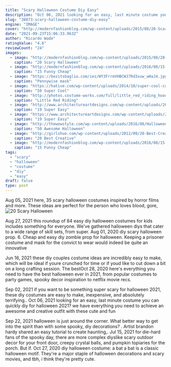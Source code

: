 ```yaml
---
title: "Scary Halloween Costume Diy Easy"
description: "Oct 06, 2021 looking for an easy, last minute costume you can quickly diy for halloween 2021? we have everything you need to achieve an awesome and creative outfit with these cute and fun"
slug: "38873-scary-halloween-costume-diy-easy"
engine: "IMAGE"
cover: "http://modernfashionblog.com/wp-content/uploads/2015/08/20-Scary-Halloween-Costume-Outfit-Ideas-2015-20.jpg"
date: "2021-09-23T15:06:33.963Z"
author: "Ricardo Wade"
ratingValue: "4.6"
reviewCount: "24"
images:
  - image: "http://modernfashionblog.com/wp-content/uploads/2015/08/20-Scary-Halloween-Costume-Outfit-Ideas-2015-20.jpg"
    caption: "20 Scary Halloween"
  - image: "http://modernfashionblog.com/wp-content/uploads/2016/08/15-Funny-Cheap-Easy-Homemade-Halloween-Costumes-2016-2.jpg"
    caption: "15 Funny Cheap"
  - image: "https://bezitsbaglio.com/iez/WY3FrrmVHBCWJ7Rd3xuw_wHaJ4.jpg"
    caption: "Pennywise mask"
  - image: "https://hative.com/wp-content/uploads/2014/10/super-cool-costume-ideas/48-rag-doll-costume.jpg"
    caption: "50 Super Cool"
  - image: "http://photos.costume-works.com/full/little_red_riding_hood_and_the_big_bad_wolf.jpg"
    caption: "Little Red Riding"
  - image: "http://www.architectureartdesigns.com/wp-content/uploads/2016/10/18.jpg"
    caption: "19 Super Easy"
  - image: "https://www.architectureartdesigns.com/wp-content/uploads/2016/10/10-2.jpg"
    caption: "19 Super Easy"
  - image: "http://thewowstyle.com/wp-content/uploads/2016/08/Halloween-Decoration-Inspiration.jpg"
    caption: "50 Awesome Halloween"
  - image: "http://girlshue.com/wp-content/uploads/2012/09/20-Best-Creative-Yet-Cool-Halloween-Costume-Ideas-For-Babies-Kids-7.jpg"
    caption: "20 Best Creative"
  - image: "http://modernfashionblog.com/wp-content/uploads/2016/08/15-Funny-Cheap-Easy-Homemade-Halloween-Costumes-2016-15.jpg"
    caption: "15 Funny Cheap"
tags:
  - "scary"
  - "halloween"
  - "costume"
  - "diy"
  - "easy"
draft: false
type: post
---
```


Aug 05, 2021 here, 35 scary halloween costumes inspired by horror films and more. These ideas are perfect for the person who loves blood, gore,
![20 Scary Halloween](http://modernfashionblog.com/wp-content/uploads/2015/08/20-Scary-Halloween-Costume-Outfit-Ideas-2015-20.jpg "20 Scary Halloween")

Aug 27, 2021 this roundup of 84 easy diy halloween costumes for kids includes something for everyone. We&#39;ve gathered halloween diys that cater to a wide range of skill sets, from super. Aug 01, 2020 diy scary halloween prop. 6.  Cheap and easy diy zombie prop for halloween. Keeping a prisoner costume and mask for the convict to wear would indeed be quite an innovative
<!--inArticleAds-->

<!--galleryOne-->

Jun 16, 2021 these diy couples costume ideas are incredibly easy to make, which will be ideal if youre crunched for time or if youd like to cut down a bit on a long crafting session.  The bestOct 28, 2020 here's everything you need to have the best halloween ever in 2021, from popular costumes to party games, spooky decor inspiration to netflix movie recs.
<!--inArticleAds-->

<!--galleryTwo-->

Sep 02, 2021 if you want to be something super scary for halloween 2021, these diy costumes are easy to make, inexpensive, and absolutely terrifying.. Oct 06, 2021 looking for an easy, last minute costume you can quickly diy for halloween 2021? we have everything you need to achieve an awesome and creative outfit with these cute and fun
<!--galleryThree-->

Sep 22, 2021 halloween is just around the corner. What better way to get into the spirit than with some spooky, diy decorations? . Artist brandon hardy shared an easy tutorial to create haunting,. Jul 15, 2021 for die-hard fans of the spooky day, there are more complex diyslike scary outdoor decor for your front door, creepy crystal balls, and pumpkin topiaries for the porch. But if. Oct 27, 2020 diy halloween costume: a bat a bat is a classic halloween motif. They're a major staple of halloween decorations and scary movies, and tbh, i think they're pretty cute.